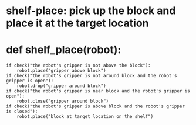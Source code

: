 # shelf-place: pick up the block and place it at the target location
# def shelf_place(robot):
    if check("the robot's gripper is not above the block"):
        robot.place("gripper above block")
    if check("the robot's gripper is not around block and the robot's gripper is open"):
        robot.drop("gripper around block")
    if check("the robot's gripper is near block and the robot's gripper is open"):
        robot.close("gripper around block")
    if check("the robot's gripper is above block and the robot's gripper is closed"):
        robot.place("block at target location on the shelf")